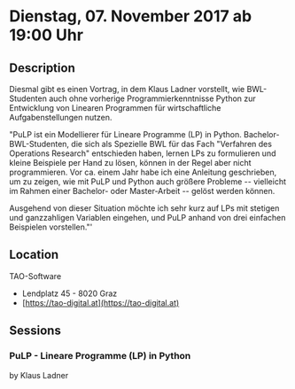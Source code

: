 # Dienstag, 07. November 2017 ab 19:00 Uhr

## Description

Diesmal gibt es einen Vortrag, in dem Klaus Ladner vorstellt, wie BWL-Studenten auch ohne vorherige Programmierkenntnisse Python zur Entwicklung von Linearen Programmen für wirtschaftliche Aufgabenstellungen nutzen. 

"PuLP ist ein Modellierer für Lineare Programme (LP) in Python. Bachelor-BWL-Studenten, die sich als Spezielle BWL für das Fach "Verfahren des Operations Research" entschieden haben, lernen LPs zu formulieren und kleine Beispiele per Hand zu lösen, können in der Regel aber nicht programmieren. Vor ca. einem Jahr habe ich eine Anleitung geschrieben, um zu zeigen, wie mit PuLP und Python auch größere Probleme -- vielleicht im Rahmen einer Bachelor- oder Master-Arbeit -- gelöst werden können.

Ausgehend von dieser Situation möchte ich sehr kurz auf LPs  mit stetigen und ganzzahligen Variablen eingehen, und PuLP anhand von drei einfachen Beispielen vorstellen."'

## Location

TAO-Software

- Lendplatz 45 - 8020 Graz
- [https://tao-digital.at](https://tao-digital.at)

## Sessions 

### PuLP - Lineare Programme (LP) in Python 

by Klaus Ladner

